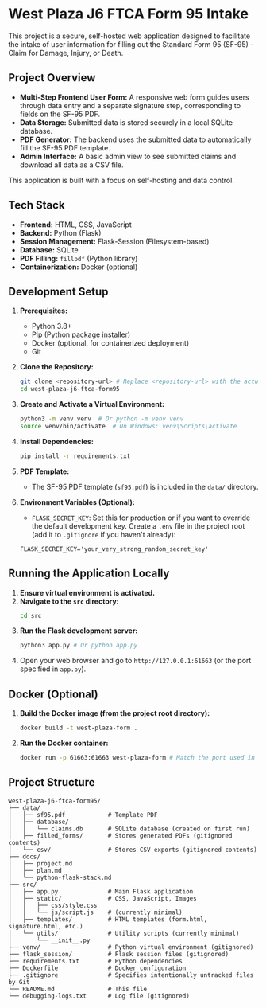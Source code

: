 # West Plaza J6 FTCA Form 95 Intake

This project is a secure, self-hosted web application designed to facilitate the intake of user information for filling out the Standard Form 95 (SF-95) - Claim for Damage, Injury, or Death.

## Project Overview

- **Multi-Step Frontend User Form:** A responsive web form guides users through data entry and a separate signature step, corresponding to fields on the SF-95 PDF.
- **Data Storage:** Submitted data is stored securely in a local SQLite database.
- **PDF Generator:** The backend uses the submitted data to automatically fill the SF-95 PDF template.
- **Admin Interface:** A basic admin view to see submitted claims and download all data as a CSV file.

This application is built with a focus on self-hosting and data control.

## Tech Stack

- **Frontend:** HTML, CSS, JavaScript
- **Backend:** Python (Flask)
- **Session Management:** Flask-Session (Filesystem-based)
- **Database:** SQLite
- **PDF Filling:** `fillpdf` (Python library)
- **Containerization:** Docker (optional)

## Development Setup

1.  **Prerequisites:**
    *   Python 3.8+
    *   Pip (Python package installer)
    *   Docker (optional, for containerized deployment)
    *   Git

2.  **Clone the Repository:**
    ```bash
    git clone <repository-url> # Replace <repository-url> with the actual URL
    cd west-plaza-j6-ftca-form95
    ```

3.  **Create and Activate a Virtual Environment:**
    ```bash
    python3 -m venv venv  # Or python -m venv venv
    source venv/bin/activate  # On Windows: venv\Scripts\activate
    ```

4.  **Install Dependencies:**
    ```bash
    pip install -r requirements.txt
    ```

5.  **PDF Template:**
    *   The SF-95 PDF template (`sf95.pdf`) is included in the `data/` directory.

6.  **Environment Variables (Optional):**
    *   `FLASK_SECRET_KEY`: Set this for production or if you want to override the default development key. Create a `.env` file in the project root (add it to `.gitignore` if you haven't already):
      ```
      FLASK_SECRET_KEY='your_very_strong_random_secret_key'
      ```

## Running the Application Locally

1.  **Ensure virtual environment is activated.**
2.  **Navigate to the `src` directory:**
    ```bash
    cd src
    ```
3.  **Run the Flask development server:**
    ```bash
    python3 app.py # Or python app.py
    ```
4.  Open your web browser and go to `http://127.0.0.1:61663` (or the port specified in `app.py`).

## Docker (Optional)

1.  **Build the Docker image (from the project root directory):**
    ```bash
    docker build -t west-plaza-form .
    ```
2.  **Run the Docker container:**
    ```bash
    docker run -p 61663:61663 west-plaza-form # Match the port used in app.py
    ```

## Project Structure

```
west-plaza-j6-ftca-form95/
├── data/
│   ├── sf95.pdf            # Template PDF
│   ├── database/
│   │   └── claims.db       # SQLite database (created on first run)
│   ├── filled_forms/       # Stores generated PDFs (gitignored contents)
│   └── csv/                # Stores CSV exports (gitignored contents)
├── docs/
│   ├── project.md
│   ├── plan.md
│   └── python-flask-stack.md
├── src/
│   ├── app.py              # Main Flask application
│   ├── static/             # CSS, JavaScript, Images
│   │   ├── css/style.css
│   │   └── js/script.js    # (currently minimal)
│   ├── templates/          # HTML templates (form.html, signature.html, etc.)
│   └── utils/              # Utility scripts (currently minimal)
│       └── __init__.py
├── venv/                   # Python virtual environment (gitignored)
├── flask_session/          # Flask session files (gitignored)
├── requirements.txt        # Python dependencies
├── Dockerfile              # Docker configuration
├── .gitignore              # Specifies intentionally untracked files by Git
└── README.md               # This file
└── debugging-logs.txt      # Log file (gitignored)

